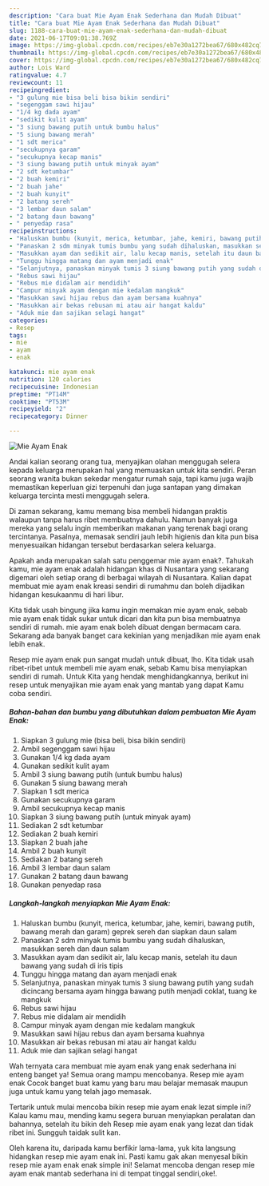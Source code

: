 ```yaml
---
description: "Cara buat Mie Ayam Enak Sederhana dan Mudah Dibuat"
title: "Cara buat Mie Ayam Enak Sederhana dan Mudah Dibuat"
slug: 1188-cara-buat-mie-ayam-enak-sederhana-dan-mudah-dibuat
date: 2021-06-17T09:01:38.769Z
image: https://img-global.cpcdn.com/recipes/eb7e30a1272bea67/680x482cq70/mie-ayam-enak-foto-resep-utama.jpg
thumbnail: https://img-global.cpcdn.com/recipes/eb7e30a1272bea67/680x482cq70/mie-ayam-enak-foto-resep-utama.jpg
cover: https://img-global.cpcdn.com/recipes/eb7e30a1272bea67/680x482cq70/mie-ayam-enak-foto-resep-utama.jpg
author: Lois Ward
ratingvalue: 4.7
reviewcount: 11
recipeingredient:
- "3 gulung mie bisa beli bisa bikin sendiri"
- "segenggam sawi hijau"
- "1/4 kg dada ayam"
- "sedikit kulit ayam"
- "3 siung bawang putih untuk bumbu halus"
- "5 siung bawang merah"
- "1 sdt merica"
- "secukupnya garam"
- "secukupnya kecap manis"
- "3 siung bawang putih untuk minyak ayam"
- "2 sdt ketumbar"
- "2 buah kemiri"
- "2 buah jahe"
- "2 buah kunyit"
- "2 batang sereh"
- "3 lembar daun salam"
- "2 batang daun bawang"
- " penyedap rasa"
recipeinstructions:
- "Haluskan bumbu (kunyit, merica, ketumbar, jahe, kemiri, bawang putih, bawang merah dan garam) geprek sereh dan siapkan daun salam"
- "Panaskan 2 sdm minyak tumis bumbu yang sudah dihaluskan, masukkan sereh dan daun salam"
- "Masukkan ayam dan sedikit air, lalu kecap manis, setelah itu daun bawang yang sudah di iris tipis"
- "Tunggu hingga matang dan ayam menjadi enak"
- "Selanjutnya, panaskan minyak tumis 3 siung bawang putih yang sudah dicincang bersama ayam hingga bawang putih menjadi coklat, tuang ke mangkuk"
- "Rebus sawi hijau"
- "Rebus mie didalam air mendidih"
- "Campur minyak ayam dengan mie kedalam mangkuk"
- "Masukkan sawi hijau rebus dan ayam bersama kuahnya"
- "Masukkan air bekas rebusan mi atau air hangat kaldu"
- "Aduk mie dan sajikan selagi hangat"
categories:
- Resep
tags:
- mie
- ayam
- enak

katakunci: mie ayam enak 
nutrition: 120 calories
recipecuisine: Indonesian
preptime: "PT14M"
cooktime: "PT53M"
recipeyield: "2"
recipecategory: Dinner

---
```



![Mie Ayam Enak](https://img-global.cpcdn.com/recipes/eb7e30a1272bea67/680x482cq70/mie-ayam-enak-foto-resep-utama.jpg)

Andai kalian seorang orang tua, menyajikan olahan menggugah selera kepada keluarga merupakan hal yang memuaskan untuk kita sendiri. Peran seorang  wanita bukan sekedar mengatur rumah saja, tapi kamu juga wajib memastikan keperluan gizi terpenuhi dan juga santapan yang dimakan keluarga tercinta mesti menggugah selera.

Di zaman  sekarang, kamu memang bisa membeli hidangan praktis walaupun tanpa harus ribet membuatnya dahulu. Namun banyak juga mereka yang selalu ingin memberikan makanan yang terenak bagi orang tercintanya. Pasalnya, memasak sendiri jauh lebih higienis dan kita pun bisa menyesuaikan hidangan tersebut berdasarkan selera keluarga. 



Apakah anda merupakan salah satu penggemar mie ayam enak?. Tahukah kamu, mie ayam enak adalah hidangan khas di Nusantara yang sekarang digemari oleh setiap orang di berbagai wilayah di Nusantara. Kalian dapat membuat mie ayam enak kreasi sendiri di rumahmu dan boleh dijadikan hidangan kesukaanmu di hari libur.

Kita tidak usah bingung jika kamu ingin memakan mie ayam enak, sebab mie ayam enak tidak sukar untuk dicari dan kita pun bisa membuatnya sendiri di rumah. mie ayam enak boleh dibuat dengan bermacam cara. Sekarang ada banyak banget cara kekinian yang menjadikan mie ayam enak lebih enak.

Resep mie ayam enak pun sangat mudah untuk dibuat, lho. Kita tidak usah ribet-ribet untuk membeli mie ayam enak, sebab Kamu bisa menyiapkan sendiri di rumah. Untuk Kita yang hendak menghidangkannya, berikut ini resep untuk menyajikan mie ayam enak yang mantab yang dapat Kamu coba sendiri.

<!--inarticleads1-->

##### Bahan-bahan dan bumbu yang dibutuhkan dalam pembuatan Mie Ayam Enak:

1. Siapkan 3 gulung mie (bisa beli, bisa bikin sendiri)
1. Ambil segenggam sawi hijau
1. Gunakan 1/4 kg dada ayam
1. Gunakan sedikit kulit ayam
1. Ambil 3 siung bawang putih (untuk bumbu halus)
1. Gunakan 5 siung bawang merah
1. Siapkan 1 sdt merica
1. Gunakan secukupnya garam
1. Ambil secukupnya kecap manis
1. Siapkan 3 siung bawang putih (untuk minyak ayam)
1. Sediakan 2 sdt ketumbar
1. Sediakan 2 buah kemiri
1. Siapkan 2 buah jahe
1. Ambil 2 buah kunyit
1. Sediakan 2 batang sereh
1. Ambil 3 lembar daun salam
1. Gunakan 2 batang daun bawang
1. Gunakan  penyedap rasa




<!--inarticleads2-->

##### Langkah-langkah menyiapkan Mie Ayam Enak:

1. Haluskan bumbu (kunyit, merica, ketumbar, jahe, kemiri, bawang putih, bawang merah dan garam) geprek sereh dan siapkan daun salam
1. Panaskan 2 sdm minyak tumis bumbu yang sudah dihaluskan, masukkan sereh dan daun salam
1. Masukkan ayam dan sedikit air, lalu kecap manis, setelah itu daun bawang yang sudah di iris tipis
1. Tunggu hingga matang dan ayam menjadi enak
1. Selanjutnya, panaskan minyak tumis 3 siung bawang putih yang sudah dicincang bersama ayam hingga bawang putih menjadi coklat, tuang ke mangkuk
1. Rebus sawi hijau
1. Rebus mie didalam air mendidih
1. Campur minyak ayam dengan mie kedalam mangkuk
1. Masukkan sawi hijau rebus dan ayam bersama kuahnya
1. Masukkan air bekas rebusan mi atau air hangat kaldu
1. Aduk mie dan sajikan selagi hangat




Wah ternyata cara membuat mie ayam enak yang enak sederhana ini enteng banget ya! Semua orang mampu mencobanya. Resep mie ayam enak Cocok banget buat kamu yang baru mau belajar memasak maupun juga untuk kamu yang telah jago memasak.

Tertarik untuk mulai mencoba bikin resep mie ayam enak lezat simple ini? Kalau kamu mau, mending kamu segera buruan menyiapkan peralatan dan bahannya, setelah itu bikin deh Resep mie ayam enak yang lezat dan tidak ribet ini. Sungguh taidak sulit kan. 

Oleh karena itu, daripada kamu berfikir lama-lama, yuk kita langsung hidangkan resep mie ayam enak ini. Pasti kamu gak akan menyesal bikin resep mie ayam enak enak simple ini! Selamat mencoba dengan resep mie ayam enak mantab sederhana ini di tempat tinggal sendiri,oke!.

